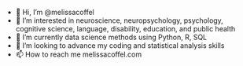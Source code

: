 - 👋 Hi, I’m @melissacoffel
- 👀 I’m interested in neuroscience, neuropsychology, psychology, cognitive science, language, disability, education, and public health
- 🌱 I’m currently data science methods using Python, R, SQL 
- 💞️ I’m looking to advance my coding and statistical analysis skills
- 📫 How to reach me melissacoffel.com

<!---
melissacoffel/melissacoffel is a ✨ special ✨ repository because its `README.md` (this file) appears on your GitHub profile.
You can click the Preview link to take a look at your changes.
--->
